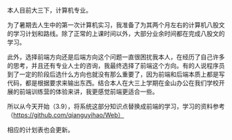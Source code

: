 本人目前大三下，计算机专业。

为了暑期去人生中的第一次计算机实习，我准备了为其两个月左右的计算机八股文的学习计划和路线。除了正常的上课时间以外，大部分业余时间都在完成八股文的学习。

此外，选择前端方向还是后端方向这个问题一直很困扰我本人，在经历了自己许多的思考，并且还有专业人士的咨询，我最终选择了前端这个方向。有的人说程序员到了一定的阶段后选什么方向也就没有那么重要了，因为前端和后端本质上都是写代码，都是根据要求来输出东西。结合本人在大三上学期在金山办公在我们学校开展的前端训练营的体验来讲，我更感觉前端更适合一些。

所以从今天开始（3.9），将系统这部分知识点替换成前端的学习，学习的资料参考（https://github.com/qianguyihao/Web）

相应的计划表也会更新。
